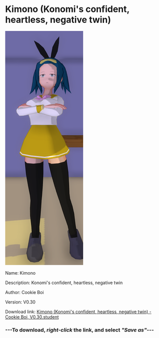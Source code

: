 # Kimono (Konomi's confident, heartless, negative twin)

<img src = "https://raw.githubusercontent.com/Arbiter1223/Daigaku-Gurashi-Custom-Students/master/Students/Files/Kimono%20(Konomi's%20confident%2C%20heartless%2C%20negative%20twin).png">

Name: Kimono

Description: Konomi's confident, heartless, negative twin

Author: Cookie Boi

Version: V0.30

Download link: <a href="https://raw.githubusercontent.com/Arbiter1223/Daigaku-Gurashi-Custom-Students/master/Students/Files/Kimono%20(Konomi's%20confident%2C%20heartless%2C%20negative%20twin)%20-%20Cookie%20Boi%2C%20V0.30.student">Kimono (Konomi's confident, heartless, negative twin) - Cookie Boi, V0.30.student</a>

### ---**To download, _right-click_ the link, and select _"Save as"_**---

